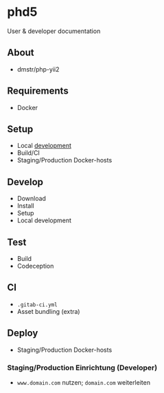 phd5
====

User & developer documentation

## About

- dmstr/php-yii2

## Requirements

- Docker

## Setup

- Local [development](development.md)
- Build/CI
- Staging/Production Docker-hosts

Develop
-------

- Download
- Install
- Setup
 - Local development

Test
----

- Build
- Codeception

CI
--
- `.gitab-ci.yml`
- Asset bundling (extra)

Deploy
------

- Staging/Production Docker-hosts

### Staging/Production Einrichtung (Developer)

- `www.domain.com` nutzen; `domain.com` weiterleiten


